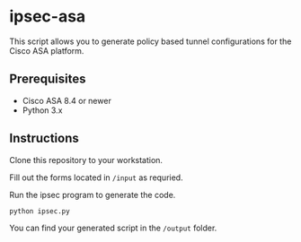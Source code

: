 # ipsec-asa
This script allows you to generate policy based tunnel configurations for the Cisco ASA platform.

## Prerequisites 

* Cisco ASA 8.4 or newer
* Python 3.x

## Instructions

Clone this repository to your workstation.

Fill out the forms located in `/input` as requried.

Run the ipsec program to generate the code.

`python ipsec.py`

You can find your generated script in the `/output` folder.